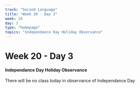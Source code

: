 ```yaml
---
track: "Second Language"
title: "Week 20 - Day 3"
week: 20
day: 3
type: "homepage"
topics: "Independance Day Holiday Observance"
---
```


# Week 20 - Day 3

#### Independance Day Holiday Observance

There will be no class today in observance of Independance Day




